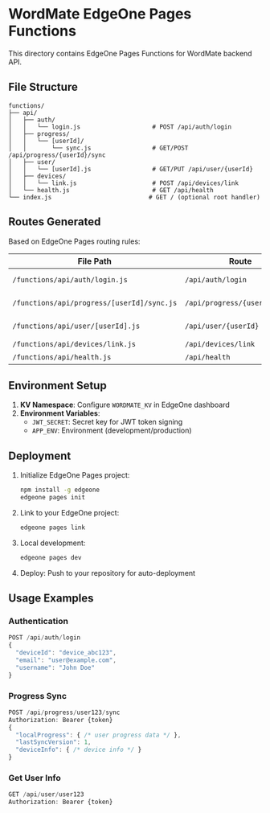 # WordMate EdgeOne Pages Functions

This directory contains EdgeOne Pages Functions for WordMate backend API.

## File Structure

```
functions/
├── api/
│   ├── auth/
│   │   └── login.js                    # POST /api/auth/login
│   ├── progress/
│   │   └── [userId]/
│   │       └── sync.js                 # GET/POST /api/progress/{userId}/sync
│   ├── user/
│   │   └── [userId].js                 # GET/PUT /api/user/{userId}
│   ├── devices/
│   │   └── link.js                     # POST /api/devices/link
│   └── health.js                       # GET /api/health
└── index.js                           # GET / (optional root handler)
```

## Routes Generated

Based on EdgeOne Pages routing rules:

| File Path | Route | Description |
|-----------|-------|-------------|
| `/functions/api/auth/login.js` | `/api/auth/login` | User authentication |
| `/functions/api/progress/[userId]/sync.js` | `/api/progress/{userId}/sync` | Progress sync |
| `/functions/api/user/[userId].js` | `/api/user/{userId}` | User management |
| `/functions/api/devices/link.js` | `/api/devices/link` | Device linking |
| `/functions/api/health.js` | `/api/health` | Health check |

## Environment Setup

1. **KV Namespace**: Configure `WORDMATE_KV` in EdgeOne dashboard
2. **Environment Variables**:
   - `JWT_SECRET`: Secret key for JWT token signing
   - `APP_ENV`: Environment (development/production)

## Deployment

1. Initialize EdgeOne Pages project:
   ```bash
   npm install -g edgeone
   edgeone pages init
   ```

2. Link to your EdgeOne project:
   ```bash
   edgeone pages link
   ```

3. Local development:
   ```bash
   edgeone pages dev
   ```

4. Deploy: Push to your repository for auto-deployment

## Usage Examples

### Authentication
```javascript
POST /api/auth/login
{
  "deviceId": "device_abc123",
  "email": "user@example.com",
  "username": "John Doe"
}
```

### Progress Sync
```javascript
POST /api/progress/user123/sync
Authorization: Bearer {token}
{
  "localProgress": { /* user progress data */ },
  "lastSyncVersion": 1,
  "deviceInfo": { /* device info */ }
}
```

### Get User Info
```javascript
GET /api/user/user123
Authorization: Bearer {token}
```
